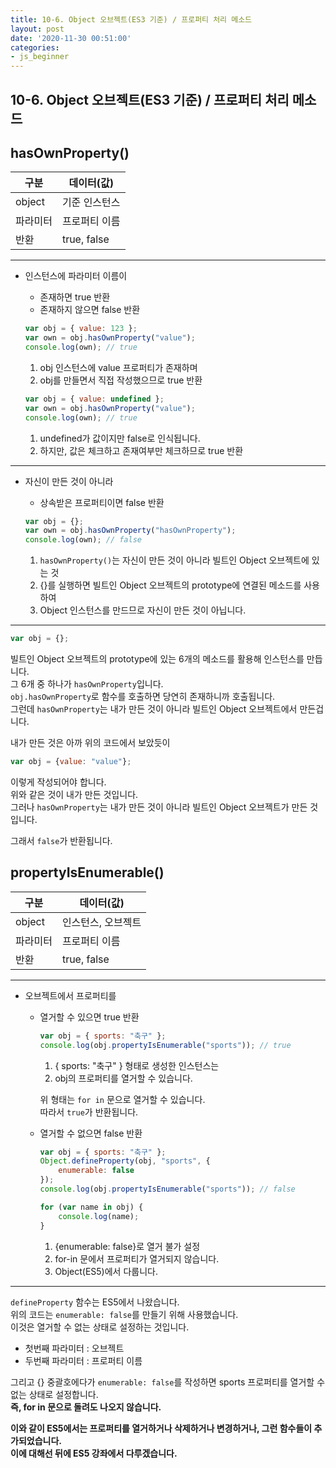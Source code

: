 ```yaml
---
title: 10-6. Object 오브젝트(ES3 기준) / 프로퍼티 처리 메소드
layout: post
date: '2020-11-30 00:51:00'
categories:
- js_beginner
---
```


## 10-6. Object 오브젝트(ES3 기준) / 프로퍼티 처리 메소드

## hasOwnProperty()

|구분|데이터(값)|
|---|---------|
|object|기준 인스턴스|
|파라미터|프로퍼티 이름|
|반환|true, false|

---

* 인스턴스에 파라미터 이름이 

    * 존재하면 true 반환
    * 존재하지 않으면 false 반환
    
    ```javascript
    var obj = { value: 123 };
    var own = obj.hasOwnProperty("value");
    console.log(own); // true
    ```
    
    1. obj 인스턴스에 value 프로퍼티가 존재하며
    2. obj를 만들면서 직접 작성했으므로 true 반환
    
    ```javascript
    var obj = { value: undefined };
    var own = obj.hasOwnProperty("value");
    console.log(own); // true
    ```
    
    1. undefined가 값이지만 false로 인식됩니다.
    2. 하지만, 값은 체크하고 존재여부만 체크하므로 true 반환
    
---

* 자신이 만든 것이 아니라

    * 상속받은 프로퍼티이면 false 반환
    
    ```javascript
    var obj = {};
    var own = obj.hasOwnProperty("hasOwnProperty");
    console.log(own); // false
    ```
    
    1. `hasOwnProperty()`는 자신이 만든 것이 아니라 빌트인 Object 오브젝트에 있는 것
    2. {}를 실행하면 빌트인 Object 오브젝트의 prototype에 연결된 메소드를 사용하여
    3. Object 인스턴스를 만드므로 자신이 만든 것이 아닙니다.
    
---

```javascript
var obj = {};
```

빌트인 Object 오브젝트의 prototype에 있는 6개의 메소드를 활용해 인스턴스를 만듭니다.  
그 6개 중 하나가 `hasOwnProperty`입니다.  
`obj.hasOwnProperty`로 함수를 호출하면 당연히 존재하니까 호출됩니다.  
그런데 `hasOwnProperty`는 내가 만든 것이 아니라 빌트인 Object 오브젝트에서 만든겁니다.  

내가 만든 것은 아까 위의 코드에서 보았듯이

```javascript
var obj = {value: "value"};
```

이렇게 작성되어야 합니다.  
위와 같은 것이 내가 만든 것입니다.  
그러나 `hasOwnProperty`는 내가 만든 것이 아니라 빌트인 Object 오브젝트가 만든 것입니다.  

그래서 `false`가 반환됩니다.

## propertyIsEnumerable()

|구분|데이터(값)|
|---|---------|
|object|인스턴스, 오브젝트|
|파라미터|프로퍼티 이름|
|반환|true, false|

---

* 오브젝트에서 프로퍼티를

    * 열거할 수 있으면 true 반환
    
        ```javascript
        var obj = { sports: "축구" };
        console.log(obj.propertyIsEnumerable("sports")); // true
        ```
        
        1. { sports: "축구" } 형태로 생성한 인스턴스는
        2. obj의 프로퍼티를 열거할 수 있습니다.
        
        위 형태는 `for in` 문으로 열거할 수 있습니다.  
        따라서 `true`가 반환됩니다.
    
    * 열거할 수 없으면 false 반환
    
        ```javascript
        var obj = { sports: "축구" };
        Object.defineProperty(obj, "sports", {
            enumerable: false
        });
        console.log(obj.propertyIsEnumerable("sports")); // false
        
        for (var name in obj) {
            console.log(name);
        }
        ```
        
        1. {enumerable: false}로 열거 불가 설정
        2. for-in 문에서 프로퍼티가 열거되지 않습니다.
        3. Object(ES5)에서 다룹니다.

---
        
`defineProperty` 함수는 ES5에서 나왔습니다.  
위의 코드는 `enumerable: false`를 만들기 위해 사용했습니다.  
이것은 열거할 수 없는 상태로 설정하는 것입니다.

* 첫번째 파라미터 : 오브젝트
* 두번째 파라미터 : 프로퍼티 이름

그리고 {} 중괄호에다가 `enumerable: false`를 작성하면 sports 프로퍼티를 열거할 수 없는 상태로 설정합니다.  
**즉, for in 문으로 돌려도 나오지 않습니다.**

**이와 같이 ES5에서는 프로퍼티를 열거하거나 삭제하거나 변경하거나, 그런 함수들이 추가되었습니다.**  
**이에 대해선 뒤에 ES5 강좌에서 다루겠습니다.**